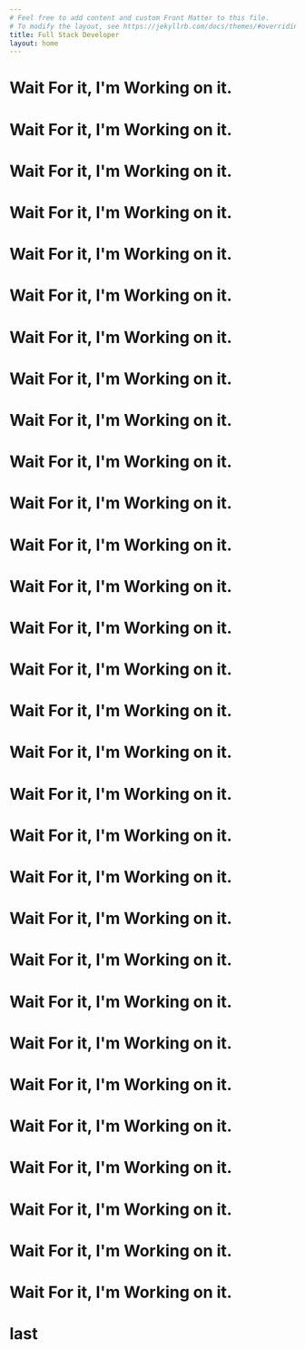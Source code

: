 ```yaml
---
# Feel free to add content and custom Front Matter to this file.
# To modify the layout, see https://jekyllrb.com/docs/themes/#overriding-theme-defaults
title: Full Stack Developer
layout: home
---
```


<div class="text-center">
    <h1 class="text-white">Wait For it, I'm Working on it.</h1>
    <h1 class="text-white mt-5">Wait For it, I'm Working on it.</h1>
    <h1 class="text-white mt-5">Wait For it, I'm Working on it.</h1>
    <h1 class="text-white mt-5">Wait For it, I'm Working on it.</h1>
    <h1 class="text-white mt-5">Wait For it, I'm Working on it.</h1>
    <h1 class="text-white mt-5">Wait For it, I'm Working on it.</h1>
    <h1 class="text-white mt-5">Wait For it, I'm Working on it.</h1>
    <h1 class="text-white mt-5">Wait For it, I'm Working on it.</h1>
    <h1 class="text-white mt-5">Wait For it, I'm Working on it.</h1>
    <h1 class="text-white mt-5">Wait For it, I'm Working on it.</h1>
    <h1 class="text-white mt-5">Wait For it, I'm Working on it.</h1>
    <h1 class="text-white mt-5">Wait For it, I'm Working on it.</h1>
    <h1 class="text-white mt-5">Wait For it, I'm Working on it.</h1>
    <h1 class="text-white mt-5">Wait For it, I'm Working on it.</h1>
    <h1 class="text-white mt-5">Wait For it, I'm Working on it.</h1>
    <h1 class="text-white mt-5">Wait For it, I'm Working on it.</h1>
    <h1 class="text-white mt-5">Wait For it, I'm Working on it.</h1>
    <h1 class="text-white mt-5">Wait For it, I'm Working on it.</h1>
    <h1 class="text-white mt-5">Wait For it, I'm Working on it.</h1>
    <h1 class="text-white mt-5">Wait For it, I'm Working on it.</h1>
    <h1 class="text-white mt-5">Wait For it, I'm Working on it.</h1>
    <h1 class="text-white mt-5">Wait For it, I'm Working on it.</h1>
    <h1 class="text-white mt-5">Wait For it, I'm Working on it.</h1>
    <h1 class="text-white mt-5">Wait For it, I'm Working on it.</h1>
    <h1 class="text-white mt-5">Wait For it, I'm Working on it.</h1>
    <h1 class="text-white mt-5">Wait For it, I'm Working on it.</h1>
    <h1 class="text-white mt-5">Wait For it, I'm Working on it.</h1>
    <h1 class="text-white mt-5">Wait For it, I'm Working on it.</h1>
    <h1 class="text-white mt-5">Wait For it, I'm Working on it.</h1>
    <h1 class="text-white mt-5">Wait For it, I'm Working on it.</h1>
    <h1 class="text-white mt-5">last</h1>
</div>